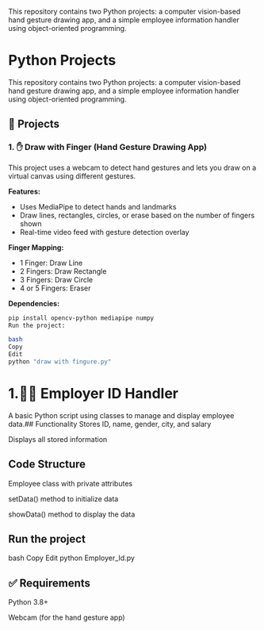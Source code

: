 This repository contains two Python projects: a computer vision-based hand gesture drawing app, and a simple employee information handler using object-oriented programming.
# Python Projects

This repository contains two Python projects: a computer vision-based hand gesture drawing app, and a simple employee information handler using object-oriented programming.

## 📌 Projects

### 1. ✋ Draw with Finger (Hand Gesture Drawing App)

This project uses a webcam to detect hand gestures and lets you draw on a virtual canvas using different gestures.

**Features:**
- Uses MediaPipe to detect hands and landmarks
- Draw lines, rectangles, circles, or erase based on the number of fingers shown
- Real-time video feed with gesture detection overlay

**Finger Mapping:**
- 1 Finger: Draw Line  
- 2 Fingers: Draw Rectangle  
- 3 Fingers: Draw Circle  
- 4 or 5 Fingers: Eraser  

**Dependencies:**
```bash
pip install opencv-python mediapipe numpy
Run the project:

bash
Copy
Edit
python "draw with fingure.py"
```

# 1.👨‍💼 Employer ID Handler

A basic Python script using classes to manage and display employee data.##  Functionality
Stores ID, name, gender, city, and salary

Displays all stored information

## Code Structure

Employee class with private attributes

setData() method to initialize data

showData() method to display the data

## Run the project

bash
Copy
Edit
python Employer_Id.py
## ✅ Requirements
Python 3.8+

Webcam (for the hand gesture app)

